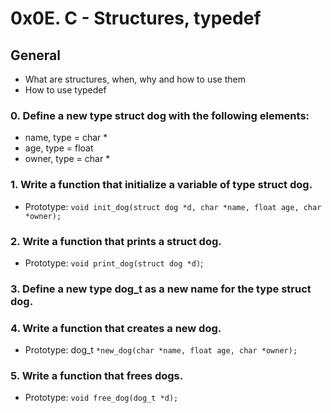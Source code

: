 # 0x0E. C - Structures, typedef

## General
- What are structures, when, why and how to use them
- How to use typedef

### 0. Define a new type struct dog with the following elements:
- name, type = char *
- age, type = float
- owner, type = char *
### 

###  1. Write a function that initialize a variable of type struct dog.
- Prototype: `void init_dog(struct dog *d, char *name, float age, char *owner);`  
### 

###  2. Write a function that prints a struct dog.
- Prototype: `void print_dog(struct dog *d)`;  
### 

###  3. Define a new type dog_t as a new name for the type struct dog.
### 
  
###  4. Write a function that creates a new dog.
- Prototype: dog_t `*new_dog(char *name, float age, char *owner);`  
### 

###  5. Write a function that frees dogs.
- Prototype: `void free_dog(dog_t *d);`  
### 

